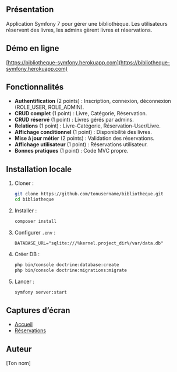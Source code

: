  ## Présentation
 Application Symfony 7 pour gérer une bibliothèque. Les utilisateurs réservent des livres, les admins gèrent livres et réservations.

 ## Démo en ligne
 [https://bibliotheque-symfony.herokuapp.com](https://bibliotheque-symfony.herokuapp.com)

 ## Fonctionnalités
 - **Authentification** (2 points) : Inscription, connexion, déconnexion (ROLE_USER, ROLE_ADMIN).
 - **CRUD complet** (1 point) : Livre, Catégorie, Réservation.
 - **CRUD réservé** (1 point) : Livres gérés par admins.
 - **Relations** (1 point) : Livre-Catégorie, Réservation-User/Livre.
 - **Affichage conditionnel** (1 point) : Disponibilité des livres.
 - **Mise à jour métier** (2 points) : Validation des réservations.
 - **Affichage utilisateur** (1 point) : Réservations utilisateur.
 - **Bonnes pratiques** (1 point) : Code MVC propre.

 ## Installation locale
 1. Cloner :
    ```bash
    git clone https://github.com/tonusername/bibliotheque.git
    cd bibliotheque
    ```
 2. Installer :
    ```bash
    composer install
    ```
 3. Configurer `.env` :
    ```
    DATABASE_URL="sqlite:///%kernel.project_dir%/var/data.db"
    ```
 4. Créer DB :
    ```bash
    php bin/console doctrine:database:create
    php bin/console doctrine:migrations:migrate
    ```
 5. Lancer :
    ```bash
    symfony server:start
    ```

 ## Captures d’écran
 - [Accueil](docs/accueil.png)
 - [Réservations](docs/reservations.png)

 ## Auteur
 [Ton nom]
